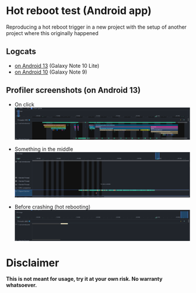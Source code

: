 # Hot reboot test (Android app)
Reproducing a hot reboot trigger in a new project with the setup of another project where this originally happened

## Logcats
- [on Android 13](logcat33.md) (Galaxy Note 10 Lite)
- [on Android 10](logcat29.md) (Galaxy Note 9)

## Profiler screenshots (on Android 13)
- On click
![on click](Screenshots/onClick.png)

- Something in the middle
![other in the middle](Screenshots/otherMiddle.png)

- Before crashing (hot rebooting)
![before ending](Screenshots/beforeReboot.png)

# Disclaimer
**This is not meant for usage, try it at your own risk. No warranty whatsoever.**
